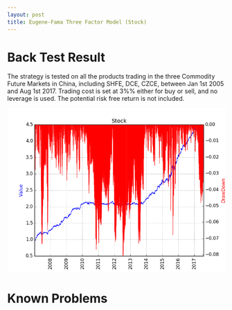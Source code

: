```yaml
---
layout: post
title: Eugene-Fama Three Factor Model (Stock)
---
```

# Back Test Result
The strategy is tested on all the products trading in the three Commodity Future Markets in China, including SHFE, DCE, CZCE, between Jan 1st 2005 and Aug 1st 2017. Trading cost is set at 3%% either for buy or sell, and no leverage is used. The potential risk free return is not included.

![Figure](../images/Stock.png)


# Known Problems
